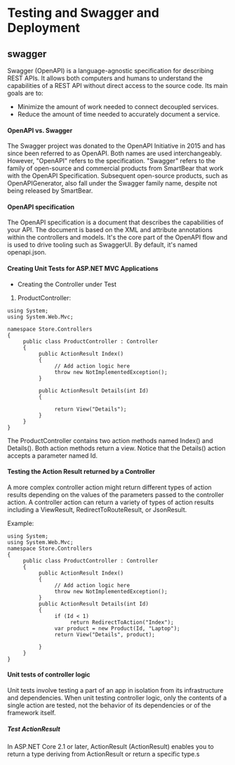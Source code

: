 # Testing and Swagger and Deployment

## swagger

Swagger (OpenAPI) is a language-agnostic specification for describing REST APIs. It allows both computers and humans to understand the capabilities of a REST API without direct access to the source code. Its main goals are to:

- Minimize the amount of work needed to connect decoupled services.
- Reduce the amount of time needed to accurately document a service.

#### OpenAPI vs. Swagger

The Swagger project was donated to the OpenAPI Initiative in 2015 and has since been referred to as OpenAPI. Both names are used interchangeably. However, "OpenAPI" refers to the specification. "Swagger" refers to the family of open-source and commercial products from SmartBear that work with the OpenAPI Specification. Subsequent open-source products, such as OpenAPIGenerator, also fall under the Swagger family name, despite not being released by SmartBear.

#### OpenAPI specification

The OpenAPI specification is a document that describes the capabilities of your API. The document is based on the XML and attribute annotations within the controllers and models. It's the core part of the OpenAPI flow and is used to drive tooling such as SwaggerUI. By default, it's named openapi.json.

#### Creating Unit Tests for ASP.NET MVC Applications

- Creating the Controller under Test

1. ProductController:

```
using System;
using System.Web.Mvc;

namespace Store.Controllers
{
     public class ProductController : Controller
     {
          public ActionResult Index()
          {
               // Add action logic here
               throw new NotImplementedException();
          }

          public ActionResult Details(int Id)
          {

               return View("Details");
          }
     }
}
```

The ProductController contains two action methods named Index() and Details(). Both action methods return a view. Notice that the Details() action accepts a parameter named Id.

#### Testing the Action Result returned by a Controller

A more complex controller action might return different types of action results depending on the values of the parameters passed to the controller action. A controller action can return a variety of types of action results including a ViewResult, RedirectToRouteResult, or JsonResult.

Example:

```
using System;
using System.Web.Mvc;
namespace Store.Controllers
{
     public class ProductController : Controller
     {
          public ActionResult Index()
          {
               // Add action logic here
               throw new NotImplementedException();
          }
          public ActionResult Details(int Id)
          {
               if (Id < 1)
                    return RedirectToAction("Index");
               var product = new Product(Id, "Laptop");
               return View("Details", product);

          }
     }
}
```

#### Unit tests of controller logic

Unit tests involve testing a part of an app in isolation from its infrastructure and dependencies. When unit testing controller logic, only the contents of a single action are tested, not the behavior of its dependencies or of the framework itself.

##### Test ActionResult<T>

In ASP.NET Core 2.1 or later, ActionResult<T> (ActionResult<TValue>) enables you to return a type deriving from ActionResult or return a specific type.s
